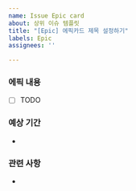 ```yaml
---
name: Issue Epic card
about: 상위 이슈 템플릿
title: "[Epic] 에픽카드 제목 설정하기"
labels: Epic
assignees: ''

---
```


### 에픽 내용
- [ ] TODO

### 예상 기간
-

### 관련 사항
-
